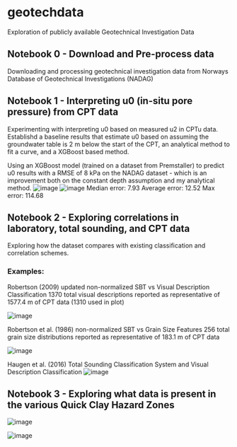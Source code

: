 # geotechdata
Exploration of publicly available Geotechnical Investigation Data

## Notebook 0 - Download and Pre-process data
Downloading and processing geotechnical investigation data from Norways Database of Geotechnical Investigations (NADAG) 

## Notebook 1 - Interpreting u0 (in-situ pore pressure) from CPT data
Experimenting with interpreting u0 based on measured u2 in CPTu data.
Establishd a baseline results that estimate u0 based on assuming the groundwater table is 2 m below the start of the CPT, an analytical method to fit a curve, and a XGBoost based method.

Using an XGBoost model (trained on a dataset from Premstaller) to predict u0 results with a RMSE of 8 kPa on the NADAG dataset  - which is an improvement both on the constant depth assumption and my analytical method.
![image](https://github.com/lucasfabbri/geotechdata/assets/25036638/b5c6be33-c3c1-4fb2-a82d-e33f08fa2b95)
![image](https://github.com/lucasfabbri/geotechdata/assets/25036638/977a235b-5636-40cf-a0c3-81d36ebb9410)
Median error: 7.93 Average error: 12.52 Max error: 114.68

## Notebook 2 - Exploring correlations in laboratory, total sounding, and CPT data 
Exploring how the dataset compares with existing classification and correlation schemes.

### Examples:
Robertson (2009) updated non-normalized SBT vs Visual Description Classification 
1370 total visual descriptions reported as representative of 1577.4 m of CPT data (1310 used in plot)

![image](https://github.com/lucasfabbri/geotechdata/assets/25036638/4e655c69-2c04-4189-9482-99060186ee94)



Robertson et al. (1986) non-normalized SBT vs Grain Size Features
256 total grain size distributions reported as representative of 183.1 m of CPT data

![image](https://github.com/lucasfabbri/geotechdata/assets/25036638/a78521cf-8c3e-492e-9c65-a4247cb0cd1e)


Haugen et al. (2016) Total Sounding Classification System and  Visual Description Classification
![image](https://github.com/lucasfabbri/geotechdata/assets/25036638/0e4c4996-9d53-4322-bdf4-7d4a8c059545)

## Notebook 3 - Exploring what data is present in the various Quick Clay Hazard Zones

![image](https://github.com/lucasfabbri/geotechdata/assets/25036638/35a17544-8b35-4b46-b74d-41482119aa09)

![image](https://github.com/lucasfabbri/geotechdata/assets/25036638/a5a17e0d-9835-4184-af7b-670f7265c06e)


